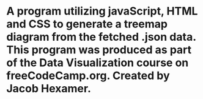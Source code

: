 # A program utilizing javaScript, HTML and CSS to generate a treemap diagram from the fetched .json data. This program was produced as part of the Data Visualization course on freeCodeCamp.org. Created by Jacob Hexamer.
